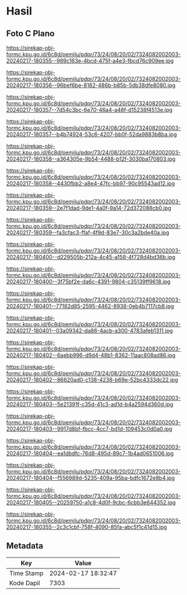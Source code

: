 # Hasil

## Foto C Plano

https://sirekap-obj-formc.kpu.go.id/6c8d/pemilu/pdpr/73/24/08/20/02/7324082002003-20240217-180355--989c163e-4bcd-475f-a4e3-fbcd76c909ee.jpg

https://sirekap-obj-formc.kpu.go.id/6c8d/pemilu/pdpr/73/24/08/20/02/7324082002003-20240217-180356--96bef6be-8182-486b-b85b-5db38dfe8080.jpg

https://sirekap-obj-formc.kpu.go.id/6c8d/pemilu/pdpr/73/24/08/20/02/7324082002003-20240217-180357--7d54c3bc-6e70-46a4-a48f-d15238f4513e.jpg

https://sirekap-obj-formc.kpu.go.id/6c8d/pemilu/pdpr/73/24/08/20/02/7324082002003-20240217-180357--b4b74924-53c6-4207-bb0f-52da9883b8ba.jpg

https://sirekap-obj-formc.kpu.go.id/6c8d/pemilu/pdpr/73/24/08/20/02/7324082002003-20240217-180358--a364305e-9b54-4488-b12f-3030ba170803.jpg

https://sirekap-obj-formc.kpu.go.id/6c8d/pemilu/pdpr/73/24/08/20/02/7324082002003-20240217-180358--4430fbb2-a8e4-47fc-bb97-90c95543ad12.jpg

https://sirekap-obj-formc.kpu.go.id/6c8d/pemilu/pdpr/73/24/08/20/02/7324082002003-20240217-180359--2e7f1dad-9de1-4a0f-9a14-72d372088cb0.jpg

https://sirekap-obj-formc.kpu.go.id/6c8d/pemilu/pdpr/73/24/08/20/02/7324082002003-20240217-180359--fa3cfac3-ffaf-4f9d-83e7-30c3a2bde40a.jpg

https://sirekap-obj-formc.kpu.go.id/6c8d/pemilu/pdpr/73/24/08/20/02/7324082002003-20240217-180400--d229505b-212a-4c45-a158-4f728d4bd36b.jpg

https://sirekap-obj-formc.kpu.go.id/6c8d/pemilu/pdpr/73/24/08/20/02/7324082002003-20240217-180400--3f75bf2e-da6c-4391-9804-c35139ff9618.jpg

https://sirekap-obj-formc.kpu.go.id/6c8d/pemilu/pdpr/73/24/08/20/02/7324082002003-20240217-180401--77182d85-2595-4462-8938-0eb4b7117cb8.jpg

https://sirekap-obj-formc.kpu.go.id/6c8d/pemilu/pdpr/73/24/08/20/02/7324082002003-20240217-180401--03a09342-da86-4acb-a300-4783afeb1311.jpg

https://sirekap-obj-formc.kpu.go.id/6c8d/pemilu/pdpr/73/24/08/20/02/7324082002003-20240217-180402--6aebb996-d9d4-48b1-8362-11aac808ad86.jpg

https://sirekap-obj-formc.kpu.go.id/6c8d/pemilu/pdpr/73/24/08/20/02/7324082002003-20240217-180402--86620ad0-c138-4238-b69e-52bc4333dc22.jpg

https://sirekap-obj-formc.kpu.go.id/6c8d/pemilu/pdpr/73/24/08/20/02/7324082002003-20240217-180403--5e21391f-c35d-41c3-ad1d-b4a2594d360d.jpg

https://sirekap-obj-formc.kpu.go.id/6c8d/pemilu/pdpr/73/24/08/20/02/7324082002003-20240217-180403--9917d8bf-fbcc-4cc7-bd1d-109453c0d0a0.jpg

https://sirekap-obj-formc.kpu.go.id/6c8d/pemilu/pdpr/73/24/08/20/02/7324082002003-20240217-180404--ea1dbdfc-76d8-495d-89c7-1b4ad0651006.jpg

https://sirekap-obj-formc.kpu.go.id/6c8d/pemilu/pdpr/73/24/08/20/02/7324082002003-20240217-180404--f556989d-5235-409a-95ba-bdfc1672e8b4.jpg

https://sirekap-obj-formc.kpu.go.id/6c8d/pemilu/pdpr/73/24/08/20/02/7324082002003-20240217-180405--20259750-a1c8-4d0f-9cbc-6cbb3e644352.jpg

https://sirekap-obj-formc.kpu.go.id/6c8d/pemilu/pdpr/73/24/08/20/02/7324082002003-20240217-180355--2c3c1cbf-758f-4090-85fa-abc5f1c41d15.jpg


## Metadata

| Key        | Value               |
| ---------- | ------------------- |
| Time Stamp | 2024-02-17 18:32:47 |
| Kode Dapil | 7303                |



